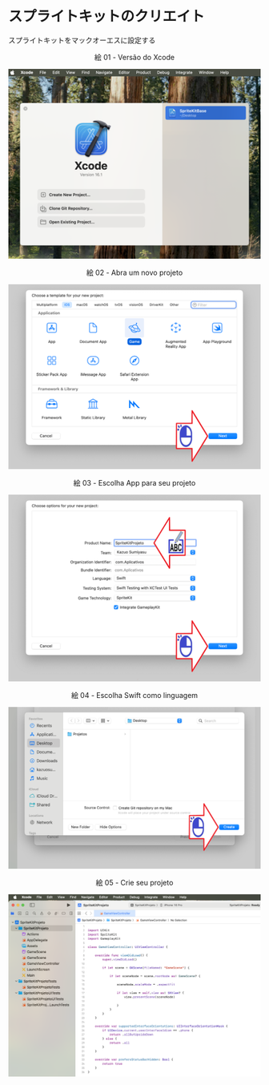 # スプライトキットのクリエイト

スプライトキットをマックオーエスに設定する

<div align="center">
絵 01 - Versão do Xcode
</div>

![](Imagens/SpriteKit-Create-Img01.png)

<div align="center">
絵 02 - Abra um novo projeto
</div>

![](Imagens/SpriteKit-Create-Img02.png)

<div align="center">
絵 03 - Escolha App para seu projeto
</div>

![](Imagens/SpriteKit-Create-Img03.png)

<div align="center">
絵 04 - Escolha Swift como linguagem
</div>

![](Imagens/SpriteKit-Create-Img04.png)

<div align="center">
絵 05 - Crie seu projeto
</div>

![](Imagens/SpriteKit-Create-Img05.png)
